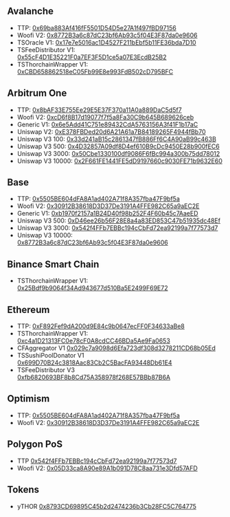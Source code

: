 ## Avalanche

- TTP: [0x69ba883Af416fF5501D54D5e27A1f497fBD97156](https://snowtrace.io/address/0x69ba883Af416fF5501D54D5e27A1f497fBD97156)
- Woofi V2: [0x8772B3a6c87dC23bf6Ab93c5f04E3F87da0e9606](https://snowtrace.io/address/0x8772B3a6c87dC23bf6Ab93c5f04E3F87da0e9606)
- TSOracle V1: [0x17e7e5016ac1D4527F211bEbf5b11FE36bda7D10](https://snowtrace.dev/address/0x17e7e5016ac1D4527F211bEbf5b11FE36bda7D10)
- TSFeeDistributor V1: [0x55cF4D1E35221F0a7EF3F5D1ce5a07E3EcdB25B2](https://snowtrace.dev/address/0x55cF4D1E35221F0a7EF3F5D1ce5a07E3EcdB25B2)
- TSThorchainWrapper V1: [0xCBD658862518eC05Fb99E8e993FdB502cD795BFC](https://snowtrace.io/address/0xCBD658862518eC05Fb99E8e993FdB502cD795BFC)


## Arbitrum One

- TTP: [0x8bAF33E755Ee29E5E37F370a11A0a889DaC5d5f7](https://arbiscan.io/address/0x8bAF33E755Ee29E5E37F370a11A0a889DaC5d5f7)
- Woofi V2: [0xcD6f8B17d19077f7f5a8Fa30C9b645B689626ceb](https://arbiscan.io/address/0xcD6f8B17d19077f7f5a8Fa30C9b645B689626ceb)
- Generic V1: [0x6e5Add41C751e89432CdA5763156A3f41F1b17aC](https://arbiscan.io/address/0x6e5Add41C751e89432CdA5763156A3f41F1b17a)
- Uniswap V2: [0xE378FBDed20d6A21A61a7B84189265F4944fBb70](https://arbiscan.io/address/0xe378fbded20d6a21a61a7b84189265f4944fbb70)
- Uniswap V3 100: [0x33d241aB15c2861347fB886Ff6C4A90aB99c463B](https://arbiscan.io/address/0x33d241aB15c2861347fB886Ff6C4A90aB99c463B)
- Uniswap V3 500: [0x4D32857A09df8D4ef610B9cDc9450E28b900fEC6](https://arbiscan.io/address/0x4D32857A09df8D4ef610B9cDc9450E28b900fEC6)
- Uniswap V3 3000: [0x50Cbe1330100df9086F6fBc994a300b75dd78012](https://arbiscan.io/address/0x50Cbe1330100df9086F6fBc994a300b75dd78012)
- Uniswap V3 10000: [0x2F661FE1441FE5dD9197660c9030FE71b9632E60](https://arbiscan.io/address/0x2F661FE1441FE5dD9197660c9030FE71b9632E60)


## Base

- TTP: [0x5505BE604dFA8A1ad402A71f8A357fba47F9bf5a](https://basescan.org/address/0x5505BE604dFA8A1ad402A71f8A357fba47F9bf5a)
- Woofi V2: [0x30912B38618D3D37De3191A4FFE982C65a9aEC2E](https://basescan.io/address/0x30912B38618D3D37De3191A4FFE982C65a9aEC2E)
- Generic V1: [0xb1970f2157a1B24D40f98b252F4F60b45c7AaeED](https://basescan.org/address/0xb1970f2157a1B24D40f98b252F4F60b45c7AaeED)
- Uniswap V3 500: [0xD46ee26b56F28E8a4a83ED853C47b51935dc48Ef](https://basescan.io/address/0xD46ee26b56F28E8a4a83ED853C47b51935dc48Ef)
- Uniswap V3 3000: [0x542f4FFb7EBBc194cCbFd72ea92199a7f77573d7](https://basescan.io/address/0x542f4FFb7EBBc194cCbFd72ea92199a7f77573d7)
- Uniswap V3 10000: [0x8772B3a6c87dC23bf6Ab93c5f04E3F87da0e9606](https://basescan.io/address/0x8772B3a6c87dC23bf6Ab93c5f04E3F87da0e9606)


## Binance Smart Chain

- TSThorchainWrapper V1: [0x25Bdf9b9064f34Ad943677d510Ba5E2499F69E72](https://bscscan.com/address/0x25Bdf9b9064f34Ad943677d510Ba5E2499F69E72)


## Ethereum

- TTP: [0xF892Fef9dA200d9E84c9b0647ecFF0F34633aBe8](https://etherscan.io/address/0xf892fef9da200d9e84c9b0647ecff0f34633abe8)
- TSThorchainWrapper V1: [0xc4a1D21313FC0e78cF0A8cdCC46BDa5Ae9Fa0653](https://etherscan.io/address/0xc4a1D21313FC0e78cF0A8cdCC46BDa5Ae9Fa0653)
- CFAggregator V1 [0x029c7a9098d6Efa723df308d3278211CD68b05Ed](https://etherscan.io/address/0x029c7a9098d6Efa723df308d3278211CD68b05Ed)
- TSSushiPoolDonator V1 [0x699D70B24c3818Aac83Cb2C5BacFA93448Db61E4](https://etherscan.io/address/0x699D70B24c3818Aac83Cb2C5BacFA93448Db61E4)
- TSFeeDistributor V3 [0xfb6820693BF8b8Cd75A358978f268E57BBb87B6A](https://etherscan.io/address/0xfb6820693BF8b8Cd75A358978f268E57BBb87B6A)


## Optimism

- TTP: [0x5505BE604dFA8A1ad402A71f8A357fba47F9bf5a](https://optimistic.etherscan.io/address/0x5505be604dfa8a1ad402a71f8a357fba47f9bf5a)
- Woofi V2: [0x30912B38618D3D37De3191A4FFE982C65a9aEC2E](https://optimistic.etherscan.io/address/0x30912b38618d3d37de3191a4ffe982c65a9aec2e)
  
## Polygon PoS

- TTP [0x542f4FFb7EBBc194cCbFd72ea92199a7f77573d7](https://polygonscan.com/address/0x542f4FFb7EBBc194cCbFd72ea92199a7f77573d7)
- Woofi V2: [0x05D33ca8A90e89A1b091D78C8aa731e3Dfd57AFD](https://polygonscan.com/address/0x05D33ca8A90e89A1b091D78C8aa731e3Dfd57AFD)

## Tokens
- yTHOR [0x8793CD69895C45b2d2474236b3Cb28FC5C764775](https://polygonscan.com/address/0x8793CD69895C45b2d2474236b3Cb28FC5C764775)